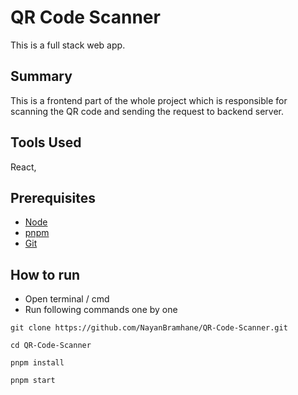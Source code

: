 # QR Code Scanner

This is a full stack web app.

## Summary

This is a frontend part of the whole project which is responsible for scanning the QR code and sending the request to backend server.

## Tools Used

React, 

## Prerequisites

- [Node](https://nodejs.org/en/)
- [pnpm](https://pnpm.io/installation)
- [Git](https://git-scm.com/downloads)

## How to run

- Open terminal / cmd
- Run following commands one by one
```shell
git clone https://github.com/NayanBramhane/QR-Code-Scanner.git
```
```shell
cd QR-Code-Scanner
```
```shell
pnpm install
```
```shell
pnpm start
```